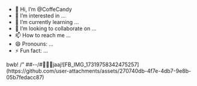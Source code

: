 - 👋 Hi, I’m @CoffeCandy
- 👀 I’m interested in ...
- 🌱 I’m currently learning ...
- 💞️ I’m looking to collaborate on ...
- 📫 How to reach me ...
- 😄 Pronouns: ...
- ⚡ Fun fact: ...

<!---q9jyb4c bsb
CoffeCandy/CoffeCandy is a ✨ special ✨ repository because its `README.md` (this file) appears on your GitHub profile.
You can click the Preview link to take a look at your changes.
--->bwb! /"  ##--/#🤣🥰🤔jaaj![FB_IMG_17319758342475257](https://github.com/user-attachments/assets/270740db-4f7e-4db7-9e8b-05b7fedacc87)

